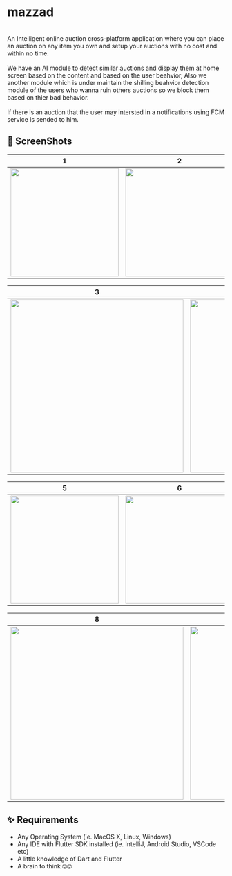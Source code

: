 # mazzad

<br>An Intelligent online auction cross-platform application where you can place an auction on any item you own and setup your auctions with no cost and within no time.</br>
<br>We have an AI module to detect similar auctions and display them at home screen based on the content and based on the user beahvior, Also we another module which is under maintain the shilling beahvior detection module of the users who wanna ruin others auctions so we block them based on thier bad behavior.</br>
<br>If there is an auction that the user may intersted in a notifications using FCM service is sended to him.</br>
## 📸 ScreenShots

<!-- <img src="ss/1.png"/> -->

| 1 | 2 | 3|
|------|-------|------|
|<img src="https://user-images.githubusercontent.com/57070673/177432888-582d2fd5-eb99-4216-b9a3-45c77be0b800.png" width="250">|<img src="https://user-images.githubusercontent.com/57070673/177432901-5f26fc12-b7b4-404e-9c05-f85b5412e7b5.png" width="250">|<img src="https://user-images.githubusercontent.com/57070673/177432890-87d31525-b2b0-4568-931e-9adfb09edb38.png" width="250">|

| 3 | 4|
|------|-------|
|<img src="https://user-images.githubusercontent.com/57070673/177432912-468e368b-16e6-47e0-936c-94dc6e2cf9a4.png" width="400">|<img src="https://user-images.githubusercontent.com/57070673/177432941-fee6ffab-8eba-4cfa-a7ad-fd77d1d404fb.png" width="400">|

| 5 | 6 | 7|
|------|-------|------|
|<img src="https://user-images.githubusercontent.com/57070673/177433612-0bd66c04-60b0-419f-85e4-24e9e8c075b5.png" width="250">|<img src="https://user-images.githubusercontent.com/57070673/177433615-192b9198-4512-4bef-a2af-51d6cf94bae7.png" width="250">|<img src="https://user-images.githubusercontent.com/57070673/177433608-a86a542a-f3a5-40b0-9f11-ebf5d8f8120a.png" width="250">|

| 8 | 9|
|------|-------|
|<img src="https://user-images.githubusercontent.com/57070673/177432957-c2c05467-add4-4976-abfd-907345b23662.png" width="400">|<img src="https://user-images.githubusercontent.com/57070673/177432909-9f5ac9f2-56a7-430b-adcd-c41f0f7ad1bd.png" width="400">|

## ✨ Requirements
* Any Operating System (ie. MacOS X, Linux, Windows)
* Any IDE with Flutter SDK installed (ie. IntelliJ, Android Studio, VSCode etc)
* A little knowledge of Dart and Flutter
* A brain to think 🤓🤓
